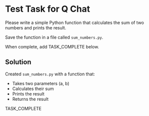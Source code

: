 # Test Task for Q Chat

Please write a simple Python function that calculates the sum of two numbers and prints the result.

Save the function in a file called `sum_numbers.py`.

When complete, add TASK_COMPLETE below.

## Solution

Created `sum_numbers.py` with a function that:
- Takes two parameters (a, b)
- Calculates their sum
- Prints the result
- Returns the result

TASK_COMPLETE